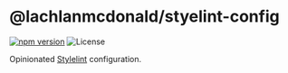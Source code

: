 # @lachlanmcdonald/styelint-config

[![npm version](https://badge.fury.io/js/%40lachlanmcdonald%2Fstyelint-config.svg)](https://badge.fury.io/js/%40lachlanmcdonald%2Fstyelint-config)
![License](https://img.shields.io/github/license/lachlanmcdonald/styelint-config.svg)

Opinionated [Stylelint](https://github.com/stylelint/stylelint) configuration.
